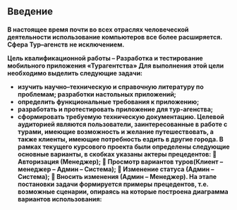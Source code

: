 <h2> Введение </a>

<h4>В настоящее время почти во всех отраслях человеческой деятельности использование компьютеров все более расширяется. Сфера Тур–агенств не исключением. 

Цель квалификационной работы – Разработка и тестирование мобильного приложения «Турагентства» 
Для выполнения этой цели необходимо выделить следующие задачи:
-	изучить научно–техническую и справочную литературу по проблемам;
разработки настольных приложений;
-	определить функциональные требования к приложению; 
-	разработать и протестировать приложение для тур-агенства;
-	сформировать требуемую техническую документацию.
    Целевой аудиторией являются пользователи, заинтересованные в работе с турами, имеющие возможность и желание путешествовать, а также клиенты, имеющие потребность ездить в другие города.
    В рамках текущего курсового проекта были определены следующие основные варианты, в скобках указаны актеры прецедентов:
	Авторизация (Менеджер);
	Просмотр вариантов туров(Клиент – менеджер – Админ – Система);
	Изменение статуса (Админ – Система);
	Вносить изменения (Админ – Менеджер).
На этапе постановки задачи формируется примеры прецедентов, т.е. возможные сценарии, опираясь на которые построена диаграмма вариантов использования:


